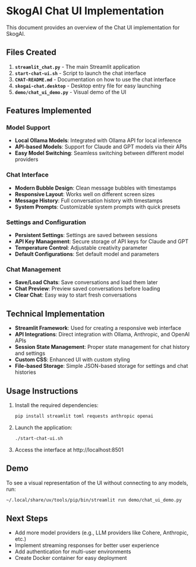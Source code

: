 # SkogAI Chat UI Implementation

This document provides an overview of the Chat UI implementation for SkogAI.

## Files Created

1. **`streamlit_chat.py`** - The main Streamlit application
2. **`start-chat-ui.sh`** - Script to launch the chat interface
3. **`CHAT-README.md`** - Documentation on how to use the chat interface
4. **`skogai-chat.desktop`** - Desktop entry file for easy launching
5. **`demo/chat_ui_demo.py`** - Visual demo of the UI

## Features Implemented

### Model Support
- **Local Ollama Models**: Integrated with Ollama API for local inference
- **API-based Models**: Support for Claude and GPT models via their APIs
- **Easy Model Switching**: Seamless switching between different model providers

### Chat Interface
- **Modern Bubble Design**: Clean message bubbles with timestamps
- **Responsive Layout**: Works well on different screen sizes
- **Message History**: Full conversation history with timestamps
- **System Prompts**: Customizable system prompts with quick presets

### Settings and Configuration
- **Persistent Settings**: Settings are saved between sessions
- **API Key Management**: Secure storage of API keys for Claude and GPT
- **Temperature Control**: Adjustable creativity parameter
- **Default Configurations**: Set default model and parameters

### Chat Management
- **Save/Load Chats**: Save conversations and load them later
- **Chat Preview**: Preview saved conversations before loading
- **Clear Chat**: Easy way to start fresh conversations

## Technical Implementation

- **Streamlit Framework**: Used for creating a responsive web interface
- **API Integrations**: Direct integration with Ollama, Anthropic, and OpenAI APIs
- **Session State Management**: Proper state management for chat history and settings
- **Custom CSS**: Enhanced UI with custom styling
- **File-based Storage**: Simple JSON-based storage for settings and chat histories

## Usage Instructions

1. Install the required dependencies:
   ```bash
   pip install streamlit toml requests anthropic openai
   ```

2. Launch the application:
   ```bash
   ./start-chat-ui.sh
   ```

3. Access the interface at http://localhost:8501

## Demo

To see a visual representation of the UI without connecting to any models, run:
```bash
~/.local/share/uv/tools/pip/bin/streamlit run demo/chat_ui_demo.py
```

## Next Steps

- Add more model providers (e.g., LLM providers like Cohere, Anthropic, etc.)
- Implement streaming responses for better user experience
- Add authentication for multi-user environments
- Create Docker container for easy deployment